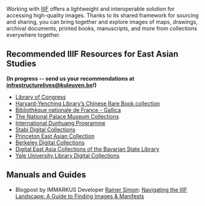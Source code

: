 Working with [IIIF](https://iiif.io/get-started/why-iiif/#:~:text=IIIF%20is%20a%20set%20of%20open%20standards%20for,backed%20by%20a%20consortium%20of%20leading%20cultural%20institutions) offers a lightweight and interoperable solution for accessing high-quality images. Thanks to its shared framework for sourcing and sharing, you can bring together and explore images of maps, drawings, archival documents, printed books, manuscripts, and more from collections everywhere together.

## Recommended IIIF Resources for East Asian Studies 
**(In progress -- send us your recommendations at infrastructurelives@kuleuven.be!)**

* [Library of Congress](https://www.loc.gov/search/?q=)
* [Harvard-Yenching Library’s Chinese Rare Book collection](https://curiosity.lib.harvard.edu/chinese-rare-books)
* [Bibliothèque nationale de France - Gallica](https://gallica.bnf.fr/accueil/fr/html/accueil-fr)
* [The National Palace Museum Collections](https://digitalarchive.npm.gov.tw/Collection)
* [International Dunhuang Programme](https://idp.bl.uk/)
* [Stabi Digital Collections](https://digital.staatsbibliothek-berlin.de/suche?category=Ostasiatica)
* [Princeton East Asian Collection](https://dpul.princeton.edu/eastasian)
* [Berkeley Digital Collections](https://www.lib.berkeley.edu/find/digital-collections)
* [Digital East Asia Collections of the Bavarian State Library](https://ostasien.digitale-sammlungen.de/?locale=en)
* [Yale University Library Digital Collections](https://collections.library.yale.edu/)

## Manuals and Guides
* Blogpost by IMMARKUS Developer [Rainer Simon](https://rainersimon.io/): [Navigating the IIIF Landscape: A Guide to Finding Images & Manifests](https://liiive.now/blog/2025-02-navigating-the-iiif-landscape/)
